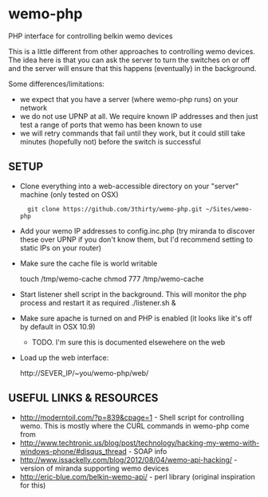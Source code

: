 wemo-php
========

PHP interface for controlling belkin wemo devices

This is a little different from other approaches to controlling wemo devices. The idea here is that you can ask the server to turn the switches on or off and the server will ensure that this happens (eventually) in the background.

Some differences/limitations:
* we expect that you have a server (where wemo-php runs) on your network
* we do not use UPNP at all. We require known IP addresses and then just test a range of ports that wemo has been known to use
* we will retry commands that fail until they work, but it could still take minutes (hopefully not) before the switch is successful

SETUP
-----
* Clone everything into a web-accessible directory on your "server" machine (only tested on OSX)

        git clone https://github.com/3thirty/wemo-php.git ~/Sites/wemo-php

* Add your wemo IP addresses to config.inc.php (try miranda to discover these over UPNP if you don't know them, but I'd recommend setting to static IPs on your router)
* Make sure the cache file is world writable

    touch /tmp/wemo-cache
    chmod 777 /tmp/wemo-cache

* Start listener shell script in the background. This will monitor the php process and restart it as required
        ./listener.sh &
* Make sure apache is turned on and PHP is enabled (it looks like it's off by default in OSX 10.9)
    - TODO. I'm sure this is documented elsewehere on the web
* Load up the web interface:

    http://SEVER_IP/~you/wemo-php/web/

USEFUL LINKS & RESOURCES
------------------------
* http://moderntoil.com/?p=839&cpage=1 - Shell script for controlling wemo. This is mostly where the CURL commands in wemo-php come from
* http://www.techtronic.us/blog/post/technology/hacking-my-wemo-with-windows-phone/#disqus_thread - SOAP info
* http://www.issackelly.com/blog/2012/08/04/wemo-api-hacking/ - version of miranda supporting wemo devices
* http://eric-blue.com/belkin-wemo-api/ - perl library (original inspiration for this)
